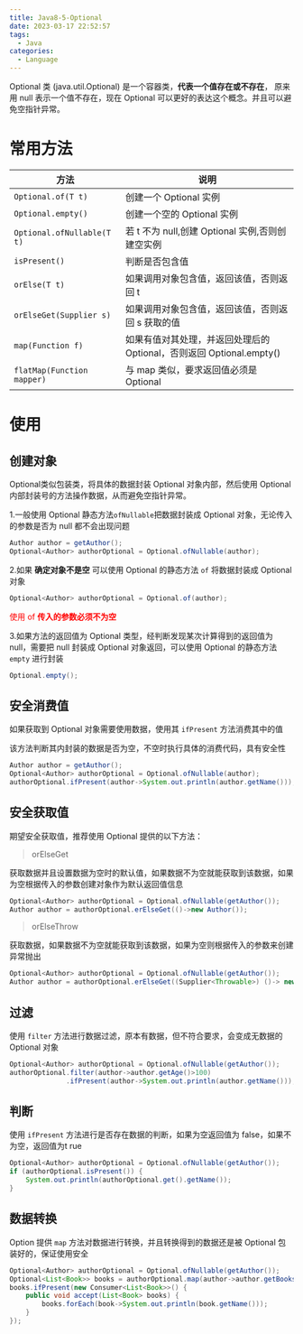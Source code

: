 ```yaml
---
title: Java8-5-Optional
date: 2023-03-17 22:52:57
tags: 
  - Java
categories: 
  - Language
---
```


Optional 类 (java.util.Optional) 是一个容器类，**代表一个值存在或不存在**， 原来用 null 表示一个值不存在，现在 Optional 可以更好的表达这个概念。并且可以避免空指针异常。  

# 常用方法

| 方法                     | 说明                                                         |
| ------------------------ | ------------------------------------------------------------ |
| `Optional.of(T t)`         | 创建一个 Optional 实例                                       |
| `Optional.empty()`         | 创建一个空的 Optional 实例                                   |
| `Optional.ofNullable(T t)` | 若 t 不为 null,创建 Optional 实例,否则创建空实例             |
| `isPresent()`              | 判断是否包含值                                               |
| `orElse(T t)`              | 如果调用对象包含值，返回该值，否则返回 t                      |
| `orElseGet(Supplier s)`    | 如果调用对象包含值，返回该值，否则返回 s 获取的值            |
| `map(Function f)`          | 如果有值对其处理，并返回处理后的Optional，否则返回 Optional.empty() |
| `flatMap(Function mapper)` | 与 map 类似，要求返回值必须是Optional                        |

# 使用

## 创建对象

Optional类似包装类，将具体的数据封装 Optional 对象内部，然后使用 Optional 内部封装号的方法操作数据，从而避免空指针异常。 

1.一般使用 Optional 静态方法`ofNullable`把数据封装成 Optional 对象，无论传入的参数是否为 null 都不会出现问题 

```java
Author author = getAuthor();
Optional<Author> authorOptional = Optional.ofNullable(author);
```

2.如果 **确定对象不是空** 可以使用 Optional 的静态方法 `of` 将数据封装成 Optional 对象 

```java
Optional<Author> authorOptional = Optional.of(author);
```

<font color="red">使用 of <b>传入的参数必须不为空</b></font>

3.如果方法的返回值为 Optional 类型，经判断发现某次计算得到的返回值为 null，需要把 null 封装成 Optional 对象返回，可以使用 Optional 的静态方法 `empty` 进行封装 

```java
Optional.empty();
```

## 安全消费值

如果获取到 Optional 对象需要使用数据，使用其 `ifPresent` 方法消费其中的值

该方法判断其内封装的数据是否为空，不空时执行具体的消费代码，具有安全性

```java
Author author = getAuthor();
Optional<Author> authorOptional = Optional.ofNullable(author);
authorOptional.ifPresent(author->System.out.println(author.getName()));
```

## 安全获取值

 期望安全获取值，推荐使用 Optional 提供的以下方法： 

> orElseGet

获取数据并且设置数据为空时的默认值，如果数据不为空就能获取到该数据，如果为空根据传入的参数创建对象作为默认返回值信息

```java
Optional<Author> authorOptional = Optional.ofNullable(getAuthor());
Author author = authorOptional.erElseGet(()->new Author());
```

> orElseThrow 

 获取数据，如果数据不为空就能获取到该数据，如果为空则根据传入的参数来创建异常抛出 

```java
Optional<Author> authorOptional = Optional.ofNullable(getAuthor());
Author author = authorOptional.erElseGet((Supplier<Throwable>) ()-> new RuntimeException("author is null"));
```

## 过滤

使用 `filter` 方法进行数据过滤，原本有数据，但不符合要求，会变成无数据的 Optional 对象 

```java
Optional<Author> authorOptional = Optional.ofNullable(getAuthor());
authorOptional.filter(author->author.getAge()>100)
              .ifPresent(author->System.out.println(author.getName()));
```

## 判断

 使用 `ifPresent` 方法进行是否存在数据的判断，如果为空返回值为 false，如果不为空，返回值为t rue

```java
Optional<Author> authorOptional = Optional.ofNullable(getAuthor());
if (authorOptional.isPresent()) {
    System.out.println(authorOptional.get().getName());
}
```

## 数据转换

 Option 提供 `map` 方法对数据进行转换，并且转换得到的数据还是被 Optional 包装好的，保证使用安全 

```java
Optional<Author> authorOptional = Optional.ofNullable(getAuthor());
Optional<List<Book>> books = authorOptional.map(author->author.getBooks());
books.ifPresent(new Consumer<List<Book>>() {
    public void accept(List<Book> books) {
        books.forEach(book->System.out.println(book.getName()));
    }
});
```

